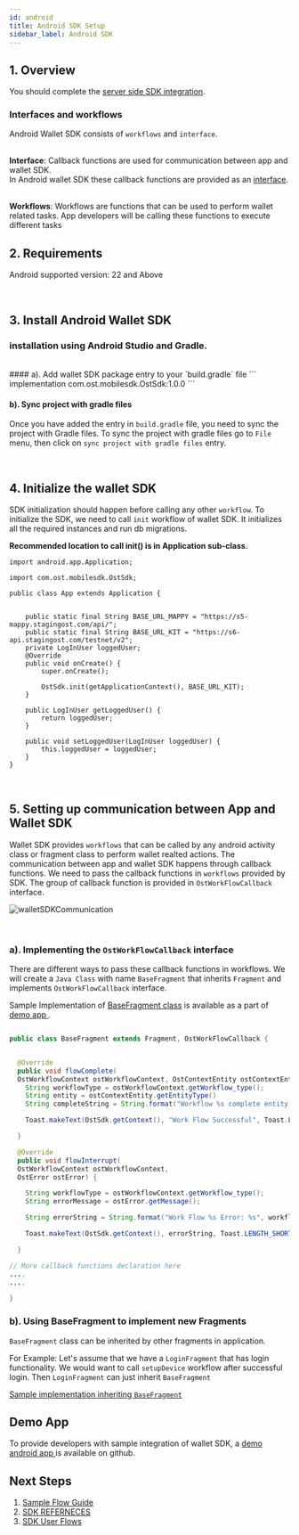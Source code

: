 ```yaml
---
id: android
title: Android SDK Setup
sidebar_label: Android SDK
---
```


## 1. Overview
You should complete the [server side SDK integration](/kit/docs/sdk/server_sdk/overview).

### Interfaces and workflows
Android Wallet SDK consists of `workflows` and `interface`. <br><br>

**Interface**: Callback functions are used for communication between app and wallet SDK. 
<br> In Android wallet SDK these callback functions are provided as an [interface]().
<br><br>

**Workflows**: Workflows are functions that can be used to perform wallet related tasks. App developers will be calling these functions to execute different tasks


## 2. Requirements

Android supported version: 22 and Above


<br>

## 3. Install Android Wallet SDK

### installation using Android Studio and Gradle.
<br> 
#### a). Add wallet SDK package entry to your `build.gradle` file
```
implementation com.ost.mobilesdk.OstSdk:1.0.0
```

#### b). Sync project with gradle files
Once you have added the entry in `build.gradle` file, you need to sync the project with Gradle files. To sync the project with gradle files go to `File` menu, then click on `sync project with gradle files` entry.

<br>


## 4. Initialize the wallet SDK
SDK initialization should happen before calling any other `workflow`. To initialize the SDK, we need to call `init` workflow of wallet SDK. It initializes all the required instances and run db migrations. 

**Recommended location to call init() is in Application sub-class.**

```
import android.app.Application;

import com.ost.mobilesdk.OstSdk;

public class App extends Application {


    public static final String BASE_URL_MAPPY = "https://s5-mappy.stagingost.com/api/";
    public static final String BASE_URL_KIT = "https://s6-api.stagingost.com/testnet/v2";
    private LogInUser loggedUser;
    @Override
    public void onCreate() {
        super.onCreate();

        OstSdk.init(getApplicationContext(), BASE_URL_KIT);
    }

    public LogInUser getLoggedUser() {
        return loggedUser;
    }

    public void setLoggedUser(LogInUser loggedUser) {
        this.loggedUser = loggedUser;
    }
}
```

<br>


## 5. Setting up communication between App and Wallet SDK

Wallet SDK provides `workflows` that can be called by any android activity class or fragment class to perform wallet realted actions. 
The communication between app and wallet SDK happens through callback functions. We need to pass the callback functions in `workflows` provided by SDK. The group of callback function is provided in `OstWorkFlowCallback` interface.

![walletSDKCommunication](/kit/docs/sdk/assets/wallet-sdk-communication.png)

<br>

### a). Implementing the `OstWorkFlowCallback` interface
There are different ways to pass these callback functions in workflows. We will create a `Java Class` with name `BaseFragment` that inherits `Fragment` and implements `OstWorkFlowCallback` interface.

Sample Implementation of [ BaseFragment class](https://github.com/ostdotcom/ost-client-android-sdk/blob/develop/app/src/main/java/ost/com/sampleostsdkapplication/fragments/BaseFragment.java) is available as a part of [demo app ](https://github.com/ostdotcom/ost-client-android-sdk).

```java

public class BaseFragment extends Fragment, OstWorkFlowCallback {


  @Override
  public void flowComplete(
  OstWorkflowContext ostWorkflowContext, OstContextEntity ostContextEntity) {
    String workflowType = ostWorkflowContext.getWorkflow_type();
    String entity = ostContextEntity.getEntityType()
    String completeString = String.format("Workflow %s complete entity %s ", workflowType, entity);

    Toast.makeText(OstSdk.getContext(), "Work Flow Successful", Toast.LENGTH_SHORT).show();

  }

  @Override
  public void flowInterrupt(
  OstWorkflowContext ostWorkflowContext, 
  OstError ostError) {

    String workflowType = ostWorkflowContext.getWorkflow_type();
    String errorMessage = ostError.getMessage();

    String errorString = String.format("Work Flow %s Error: %s", workflowType, errorMessage);

    Toast.makeText(OstSdk.getContext(), errorString, Toast.LENGTH_SHORT).show();

  }

// More callback functions declaration here
....
....

}
```



### b). Using BaseFragment to implement new Fragments
`BaseFragment` class can be inherited by other fragments in application. 

For Example: Let's assume that we have a `LoginFragment` that has login functionality. We would want to call `setupDevice` workflow after successful login. Then `LoginFragment` can just inherit `BaseFragment`


[Sample implementation inheriting `BaseFragment`](https://github.com/ostdotcom/ost-client-android-sdk/blob/develop/app/src/main/java/ost/com/sampleostsdkapplication/fragments/LoginFragment.java)


## Demo App
To provide developers with sample integration of wallet SDK, a [demo android app ](https://github.com/ostdotcom/ost-client-android-sdk) is available on github. 



## Next Steps

1. [Sample Flow Guide](/kit/docs/sdk/getting_started/sample_flow/)
1. [SDK REFERNECES]()
1. [SDK User Flows]()
